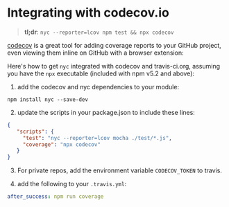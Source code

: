 # Integrating with codecov.io

> **tl;dr**: 
> `nyc --reporter=lcov npm test && npx codecov`

[codecov](https://codecov.io/) is a great tool for adding
coverage reports to your GitHub project, even viewing them inline on GitHub with a browser extension:

Here's how to get `nyc` integrated with codecov and travis-ci.org, assuming you have the `npx` executable (included with npm v5.2 and above):

1. add the codecov and nyc dependencies to your module:

  ```shell
  npm install nyc --save-dev
  ```

2. update the scripts in your package.json to include these lines:

  ```json
  {
     "scripts": {
       "test": "nyc --reporter=lcov mocha ./test/*.js",
       "coverage": "npx codecov"
     }
  }
  ```

3. For private repos, add the environment variable `CODECOV_TOKEN` to travis.

4. add the following to your `.travis.yml`:

  ```yaml
  after_success: npm run coverage
  ```

